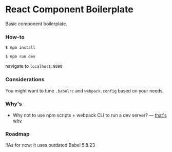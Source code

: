 # React Component Boilerplate

Basic component boilerplate.

### How-to

`$ npm install`

`$ npm run dev`

navigate to `localhost:8080`

### Considerations

You might want to tune `.babelrc` and `webpack.config` based on your needs.


### Why's

- Why not to use npm scripts + webpack CLI to run a dev server? — [that's why](https://github.com/webpack/webpack-dev-server/issues/106)

### Roadmap

!!As for now: it uses outdated Babel 5.8.23